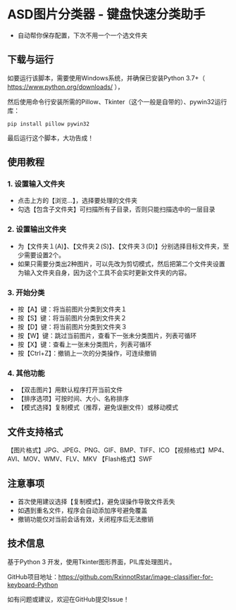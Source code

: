 # ASD图片分类器 - 键盘快速分类助手
- 自动帮你保存配置，下次不用一个一个选文件夹

## 下载与运行

如要运行该脚本，需要使用Windows系统，并确保已安装Python 3.7+（ https://www.python.org/downloads/ ），

然后使用命令行安装所需的Pillow、Tkinter（这个一般是自带的）、pywin32运行库：

```
pip install pillow pywin32
```

最后运行这个脚本，大功告成！

## 使用教程

### 1. 设置输入文件夹
- 点击上方的【浏览...】，选择要处理的文件夹
- 勾选【包含子文件夹】可扫描所有子目录，否则只能扫描选中的一层目录

### 2. 设置输出文件夹
- 为【文件夹１(A)】、【文件夹２(S)】、【文件夹３(D)】分别选择目标文件夹，至少需要设置2个。
- 如果只需要分类出2种图片，可以先改为剪切模式，然后把第二个文件夹设置为输入文件夹自身，因为这个工具不会实时更新文件夹的内容。

### 3. 开始分类
- 按【A】键：将当前图片分类到文件夹１
- 按【S】键：将当前图片分类到文件夹２  
- 按【D】键：将当前图片分类到文件夹３
- 按【W】键：跳过当前图片，查看下一张未分类图片，列表可循环
- 按【X】键：查看上一张未分类图片，列表可循环
- 按【Ctrl+Z】：撤销上一次的分类操作，可连续撤销

### 4. 其他功能
- 【双击图片】用默认程序打开当前文件
- 【排序选项】可按时间、大小、名称排序
- 【模式选择】复制模式（推荐，避免误删文件）或移动模式

## 文件支持格式

【图片格式】JPG、JPEG、PNG、GIF、BMP、TIFF、ICO
【视频格式】MP4、AVI、MOV、WMV、FLV、MKV
【Flash格式】SWF

## 注意事项

- 首次使用建议选择【复制模式】，避免误操作导致文件丢失
- 如遇到重名文件，程序会自动添加序号避免覆盖
- 撤销功能仅对当前会话有效，关闭程序后无法撤销

## 技术信息

基于Python 3 开发，使用Tkinter图形界面，PIL库处理图片。

GitHub项目地址：https://github.com/RxinnotRstar/image-classifier-for-keyboard-Python

如有问题或建议，欢迎在GitHub提交Issue！

